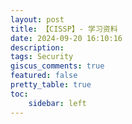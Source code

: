 ```yaml
---
layout: post
title: 【CISSP】- 学习资料 
date: 2024-09-20 16:10:16
description: 
tags: Security
giscus_comments: true
featured: false
pretty_table: true
toc:
    sidebar: left
---
```


>

